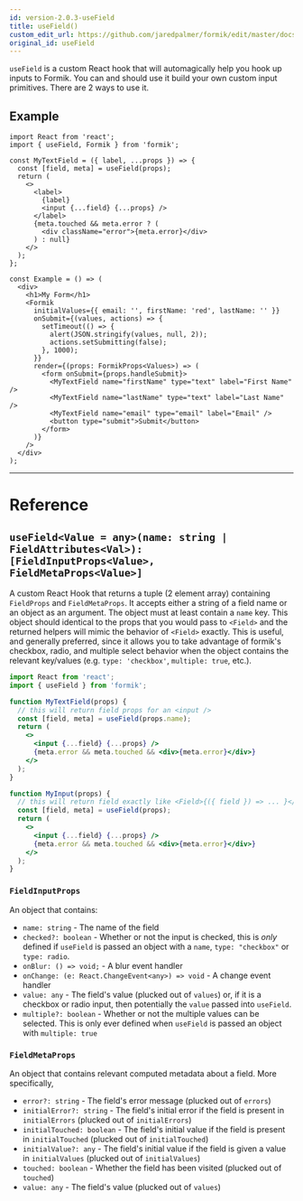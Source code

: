 ```yaml
---
id: version-2.0.3-useField
title: useField()
custom_edit_url: https://github.com/jaredpalmer/formik/edit/master/docs/api/usefield.md
original_id: useField
---
```


`useField` is a custom React hook that will automagically help you hook up inputs to Formik. You can and should use it build your own custom input primitives. There are 2 ways to use it.

## Example

```tsx
import React from 'react';
import { useField, Formik } from 'formik';

const MyTextField = ({ label, ...props }) => {
  const [field, meta] = useField(props);
  return (
    <>
      <label>
        {label}
        <input {...field} {...props} />
      </label>
      {meta.touched && meta.error ? (
        <div className="error">{meta.error}</div>
      ) : null}
    </>
  );
};

const Example = () => (
  <div>
    <h1>My Form</h1>
    <Formik
      initialValues={{ email: '', firstName: 'red', lastName: '' }}
      onSubmit={(values, actions) => {
        setTimeout(() => {
          alert(JSON.stringify(values, null, 2));
          actions.setSubmitting(false);
        }, 1000);
      }}
      render={(props: FormikProps<Values>) => (
        <form onSubmit={props.handleSubmit}>
          <MyTextField name="firstName" type="text" label="First Name" />
          <MyTextField name="lastName" type="text" label="Last Name" />
          <MyTextField name="email" type="email" label="Email" />
          <button type="submit">Submit</button>
        </form>
      )}
    />
  </div>
);
```

---

# Reference

## `useField<Value = any>(name: string | FieldAttributes<Val>): [FieldInputProps<Value>, FieldMetaProps<Value>]`

A custom React Hook that returns a tuple (2 element array) containing `FieldProps` and `FieldMetaProps`. It accepts either a string of a field name or an object as an argument. The object must at least contain a `name` key. This object should identical to the props that you would pass to `<Field>` and the returned helpers will mimic the behavior of `<Field>` exactly. This is useful, and generally preferred, since it allows you to take advantage of formik's checkbox, radio, and multiple select behavior when the object contains the relevant key/values (e.g. `type: 'checkbox'`, `multiple: true`, etc.).

```jsx
import React from 'react';
import { useField } from 'formik';

function MyTextField(props) {
  // this will return field props for an <input />
  const [field, meta] = useField(props.name);
  return (
    <>
      <input {...field} {...props} />
      {meta.error && meta.touched && <div>{meta.error}</div>}
    </>
  );
}

function MyInput(props) {
  // this will return field exactly like <Field>{({ field }) => ... }</Field>
  const [field, meta] = useField(props);
  return (
    <>
      <input {...field} {...props} />
      {meta.error && meta.touched && <div>{meta.error}</div>}
    </>
  );
}
```

### `FieldInputProps`

An object that contains:

- `name: string` - The name of the field
- `checked?: boolean` - Whether or not the input is checked, this is _only_ defined if `useField` is passed an object with a `name`, `type: "checkbox"` or `type: radio`.
- `onBlur: () => void;` - A blur event handler
- `onChange: (e: React.ChangeEvent<any>) => void` - A change event handler
- `value: any` - The field's value (plucked out of `values`) or, if it is a checkbox or radio input, then potentially the `value` passed into `useField`.
- `multiple?: boolean` - Whether or not the multiple values can be selected. This is only ever defined when `useField` is passed an object with `multiple: true`

### `FieldMetaProps`

An object that contains relevant computed metadata about a field. More specifically,

- `error?: string` - The field's error message (plucked out of `errors`)
- `initialError?: string` - The field's initial error if the field is present in `initialErrors` (plucked out of `initialErrors`)
- `initialTouched: boolean` - The field's initial value if the field is present in `initialTouched` (plucked out of `initialTouched`)
- `initialValue?: any` - The field's initial value if the field is given a value in `initialValues` (plucked out of `initialValues`)
- `touched: boolean` - Whether the field has been visited (plucked out of `touched`)
- `value: any` - The field's value (plucked out of `values`)
